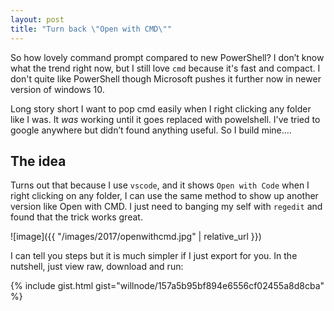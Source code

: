 ```yaml
---
layout: post
title: "Turn back \"Open with CMD\""
---
```


So how lovely command prompt compared to new PowerShell? I don’t know what the trend right now, but I still love `cmd` because it's fast and compact. I don't quite like PowerShell though Microsoft pushes it further now in newer version of windows 10.

Long story short I want to pop cmd easily when I right clicking any folder like I was. It *was* working until it goes replaced with powelshell. I've tried to google anywhere but didn’t found anything useful. So I build mine….

## The idea

Turns out that because I use `vscode`, and it shows `Open with Code` when I right clicking on any folder, I can use the same method to show up another version like  Open with CMD. I just need to banging my self with `regedit` and found that the trick works great.

![image]({{ "/images/2017/openwithcmd.jpg" | relative_url }})

I can tell you steps but it is much simpler if I just export for you. In the nutshell, just view raw, download and run:

{% include gist.html gist="willnode/157a5b95bf894e6556cf02455a8d8cba" %}
